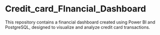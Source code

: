 # Credit_card_FInancial_Dashboard
This repository contains a financial dashboard created using Power BI and PostgreSQL, designed to visualize and analyze credit card transactions.
